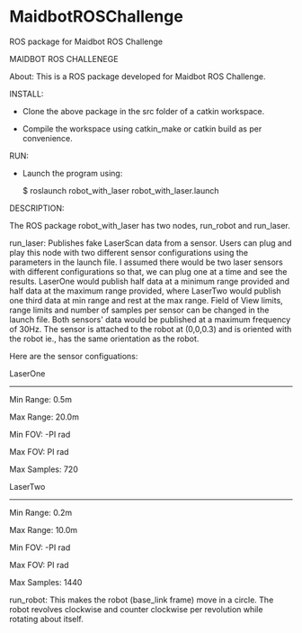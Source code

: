 # MaidbotROSChallenge
ROS package for Maidbot ROS Challenge

MAIDBOT ROS CHALLENEGE

About: This is a ROS package developed for Maidbot ROS Challenge.

INSTALL: 

- Clone the above package in the src folder of a catkin workspace. 

- Compile the workspace using catkin_make or catkin build as per convenience.

RUN:

- Launch the program using: 

	$ roslaunch robot_with_laser robot_with_laser.launch

DESCRIPTION:

The ROS package robot_with_laser has two nodes, run_robot and run_laser. 

run_laser: Publishes fake LaserScan data from a sensor. Users can plug and play this node with two different sensor configurations using the parameters in the launch file.
I assumed there would be two laser sensors with different configurations so that, we can plug one at a time and see the results. 
LaserOne would publish half data at a minimum range provided and half data at the maximum range provided, where LaserTwo would publish one third data at min range and rest at the max range.
Field of View limits, range limits and number of samples per sensor can be changed in the launch file. Both sensors' data would be published at a maximum frequency of 30Hz.
The sensor is attached to the robot at (0,0,0.3) and is oriented with the robot ie., has the same orientation as the robot.

Here are the sensor configuations:

LaserOne

--------

Min Range: 0.5m

Max Range: 20.0m

Min FOV: -PI rad

Max FOV: PI rad

Max Samples: 720


LaserTwo

--------

Min Range: 0.2m

Max Range: 10.0m

Min FOV: -PI rad

Max FOV: PI rad

Max Samples: 1440

run_robot: This makes the robot (base_link frame) move in a circle. The robot revolves clockwise and counter clockwise per revolution while rotating about itself.
